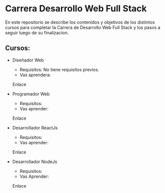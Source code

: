 # Carrera Desarrollo Web Full Stack

En este repositorio se describe los contenidos y objetivos de los distintos cursos para completar la Carrera de Desarrollo Web Full Stack y los pasos a seguir luego de su finalizacion.

## Cursos:

- Diseñador Web
  - Requisitos:
    No tiene requisitos previos.
  - Vas aprendera:
  
  Enlace
  
- Programador Web
  - Requisitos:
  - Vas aprender:
  
  Enlace
  
- Desarrollador ReactJs
  - Requisitos:
  - Vas aprender:
  
  Enlace
  
- Desarrollador NodeJs
  - Requisitos:
  - Vas Aprender:
  
  Enlace
  
